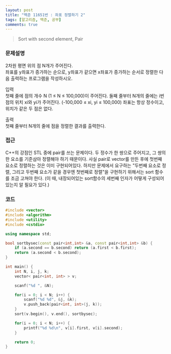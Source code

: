 ```yaml
---
layout: post
title: "백준 11651번 : 좌표 정렬하기 2"
tags: [알고리즘, 백준, 공부]
comments: true
---
```


> Sort with second element, Pair  

### 문제설명  
2차원 평면 위의 점 N개가 주어진다.  
좌표를 y좌표가 증가하는 순으로, y좌표가 같으면 x좌표가 증가하는 순서로 정렬한 다음 출력하는 프로그램을 작성하시오.  

입력  
첫째 줄에 점의 개수 N (1 ≤ N ≤ 100,000)이 주어진다. 둘째 줄부터 N개의 줄에는 i번점의 위치 xi와 yi가 주어진다. (-100,000 ≤ xi, yi ≤ 100,000) 좌표는 항상 정수이고, 위치가 같은 두 점은 없다.  

출력  
첫째 줄부터 N개의 줄에 점을 정렬한 결과를 출력한다.  

### 접근  
C++의 강점인 STL 중에 pair를 쓰는 문제이다. 두 정수가 한 쌍으로 주어지고, 그 쌍의 한 요소를 기준삼아 정렬해야 하기 때문이다. 사실 pair로 vector를 만든 후에 첫번째 요소로 정렬하는 것은 이미 구현되어있다. 하지만 문제에서 요구하는 "두번째 요소로 정렬, 그리고 두번째 요소가 같을 경우엔 첫번째로 정렬"을 구현하기 위해서는 sort 함수를 조금 고쳐야 한다. (이 때, 내장되어있는 sort함수의 세번째 인자가 어떻게 구성되어있는지 알 필요가 있다.)  

### 코드  
~~~c++
#include <vector>
#include <algorithm>
#include <utility>
#include <cstdio>

using namespace std;

bool sortbysec(const pair<int,int> &a, const pair<int,int> &b) {
    if (a.second == b.second) return (a.first < b.first);
    return (a.second < b.second); 
} 

int main() {
    int N, i, j, k;
    vector< pair<int, int> > v;

    scanf("%d ", &N);

    for(i = 0; i < N; i++) {
        scanf("%d %d", &j, &k);
        v.push_back(pair<int, int>(j, k));
    }
    sort(v.begin(), v.end(), sortbysec);

    for(i = 0; i < N; i++) {
        printf("%d %d\n", v[i].first, v[i].second);
    }

    return 0;
}
~~~